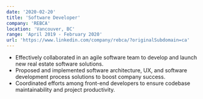 ```yaml
---
date: '2020-02-20'
title: 'Software Developer'
company: 'REBCA'
location: 'Vancouver, BC'
range: 'April 2019 - February 2020'
url: 'https://www.linkedin.com/company/rebca/?originalSubdomain=ca'
---
```


- Effectively collaborated in an agile software team to develop and launch new real estate software solutions.
- Proposed and implemented software architecture, UX, and software development process solutions to boost company success.
- Coordinated efforts among front-end developers to ensure codebase maintainability and project productivity.
